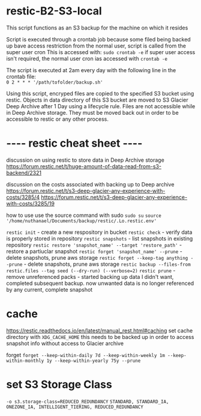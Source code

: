 # restic-B2-S3-local
This script functions as an S3 backup for the machine on which it resides

Script is executed through a crontab job
because some filed being backed up bave access restriction from the normal user, script is called from the super user cron
This is accessed with: `sudo crontab -e` if super user access isn't required, the normal user cron ias accessed with `crontab -e`

The script is executed at 2am every day with the following line in the crontab file:  
`0 2 * * * '/path/tofolder/backup.sh'`

Using this script, encryped files are copied to the specified S3 bucket using restic. Objects in data directory of this S3 bucket are moved to S3 Glacier Deep Archive after 1 Day using a lifecycle rule. Files are not accessible while in Deep Archive storage. They must be moved back out in order to be accessible to restic or any other process.

# ---- restic cheat sheet ----

discussion on using restic to store data in Deep Archive storage
https://forum.restic.net/t/huge-amount-of-data-read-from-s3-backend/2321

discussion on the costs associated with backing up to Deep archive
https://forum.restic.net/t/s3-deep-glacier-any-experience-with-costs/3285/4
https://forum.restic.net/t/s3-deep-glacier-any-experience-with-costs/3285/19

how to use use the source command with sudo
`sudo su`
`source '/home/nuthanael/Documents/backup/restic/.Lo.restic.env'`

`restic init` - create a new respository in bucket
`restic check` - verify data is properly stored in repository
`restic snapshots` - list snapshots in existing repository
`restic restore 'snapshot_name' --target 'restore_path'` - restore a partiuclar snapshot
`restic forget 'snapshot_name' --prune` - delete snapshots, prune aws storage
`restic forget --keep-tag anything --prune` - delete snapshots, prune aws storage
`restic backup --files-from restic.files --tag seed (--dry-run) (--verbose=2)`
`restic prune` - remove unreferenced packs - started backing up data I didn't want, completed subsequent backup. now unwanted data is no longer referenced by any current, complete snapshot

# cache
https://restic.readthedocs.io/en/latest/manual_rest.html#caching
set cache directory with `XDG_CACHE_HOME`
this needs to be backed up in order to access snapshot info without access to Glacier archive

forget
`forget --keep-within-daily 7d --keep-within-weekly 1m --keep-within-monthly 1y --keep-within-yearly 75y --prune`

# set S3 Storage Class
`-o s3.storage-class=REDUCED_REDUNDANCY`
`STANDARD, STANDARD_IA, ONEZONE_IA, INTELLIGENT_TIERING, REDUCED_REDUNDANCY`

